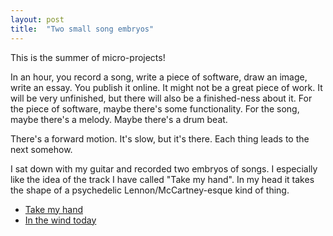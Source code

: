 ```yaml
---
layout: post
title:  "Two small song embryos"
---
```


This is the summer of micro-projects! 

In an hour, you record a song, write a piece of software, draw an image, write an essay. You publish it online. It might not be a great piece of work. It will be very unfinished, but there will also be a finished-ness about it. For the piece of software, maybe there's some functionality. For the song, maybe there's a melody. Maybe there's a drum beat.

There's a forward motion. It's slow, but it's there. Each thing leads to the next somehow.

I sat down with my guitar and recorded two embryos of songs. I especially like the idea of the track I have called "Take my hand". In my head it takes the shape of a psychedelic Lennon/McCartney-esque kind of thing.

* [Take my hand](https://soundcloud.com/skagedal/take-my-hand)
* [In the wind today](https://soundcloud.com/skagedal/small-acoustic-guitar-riff)

